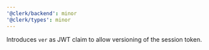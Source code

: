 ```yaml
---
'@clerk/backend': minor
'@clerk/types': minor
---
```


Introduces `ver` as JWT claim to allow versioning of the session token.
